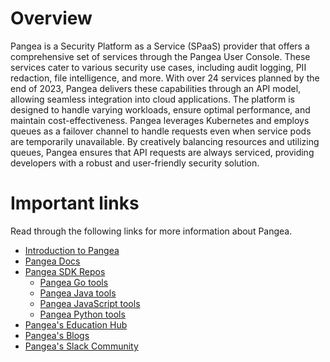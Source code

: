 # Overview
Pangea is a Security Platform as a Service (SPaaS) provider that offers a comprehensive set of services through the Pangea User Console. These services cater to various security use cases, including audit logging, PII redaction, file intelligence, and more. With over 24 services planned by the end of 2023, Pangea delivers these capabilities through an API model, allowing seamless integration into cloud applications. The platform is designed to handle varying workloads, ensure optimal performance, and maintain cost-effectiveness. Pangea leverages Kubernetes and employs queues as a failover channel to handle requests even when service pods are temporarily unavailable. By creatively balancing resources and utilizing queues, Pangea ensures that API requests are always serviced, providing developers with a robust and user-friendly security solution.
# Important links
Read through the following links for more information about Pangea.
- [Introduction to Pangea](https://pangea.cloud/)
- [Pangea Docs](https://pangea.cloud/docs/)
- [Pangea SDK Repos](https://github.com/pangeacyber)
  - [Pangea Go tools](https://github.com/pangeacyber/pangea-go)
  - [Pangea Java tools](https://github.com/pangeacyber/pangea-java)
  - [Pangea JavaScript tools](https://github.com/pangeacyber/pangea-javascript)
  - [Pangea Python tools](https://github.com/pangeacyber/pangea-python)
- [Pangea's Education Hub](https://pangea.cloud/resources/education-hub/Pangea)
- [Pangea's Blogs](https://pangea.cloud/docs/blog/)
- [Pangea's Slack Community](https://pangea-builders.slack.com/join/shared_invite/zt-1venxiiiq-6KasUl~jPMe_b_APSIE74A0)
